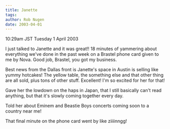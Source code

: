 ```yaml
---
title: Janette
tags: 
author: Rob Nugen
date: 2003-04-01
---
```


<p class=date>10:29am JST Tuesday 1 April 2003</p>

<p>I just talked to Janette and it was great!!  18 minutes of
yammering about everything we've done in the past week on a Brastel
phone card given to me by Nova.  Good job, Brastel, you got my
business.</p>

<p>Best news from the Dallas front is Janette's space in Austin is
selling like yummy hotcakes!  The yellow table, the something else and
that other thing are all sold, plus tons of other stuff.  Excellent!
I'm so excited for her for that!</p>

<p>Gave her the lowdown on the haps in Japan, that I still basically
can't read anything, but that it's slowly coming together every
day.</p>

<p>Told her about Eminem and Beastie Boys concerts coming soon to a
country near me!</p>

<p>That final minute on the phone card went by like ziiiinngg!</p>
